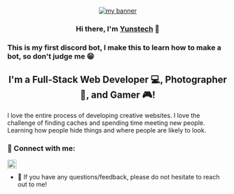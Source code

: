 <p align="center">
  <a href="https://www.yushi.dev/" target="_blank" rel="noreferrer"><img src="https://github.com/yunstech/bot-discord/assets/61566468/f94c7375-136c-4854-8ebd-4fa315cd3871" alt="my banner"></a>
</p>

<h3 align="center">
Hi there, I'm <a href="https://yunstech.netlify.app/" target="_blank" rel="noreferrer">Yunstech</a> 👋
</h3>

<h3>This is my first discord bot, I make this to learn how to make a bot, so don't judge me 😁 </h3>

<h2 align="center">
I'm a Full-Stack Web Developer 💻, Photographer 📸, and Gamer 🎮!
</h2> 

I love the entire process of developing creative websites. I love the challenge of finding caches and spending time meeting new people. Learning how people hide things and where people are likely to look.

### 🤝 Connect with me:

<a href="https://instagram.com/myunusanshari"><img align="left" src="https://raw.githubusercontent.com/yushi1007/yushi1007/main/images/instagram.svg" alt="Yu Shi | Instagram" width="21px"/></a>
</br>
- 💬 If you have any questions/feedback, please do not hesitate to reach out to me!
